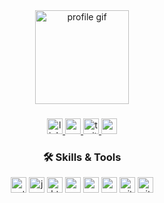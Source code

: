 <div align="center">
  <!-- Clickable GIF linking to your website -->
  <a href="https://pheaktra9999.github.io/test2025/Hello.html" target="_blank">
    <img height="150" src="https://media.giphy.com/media/M9gbBd9nbDrOTu1Mqx/giphy.gif" alt="profile gif"/>
  </a>
</div>

###

<div align="center">
  <!-- LinkedIn -->
  <a href="https://www.linkedin.com/in/sopheaktra-kim-40740b378/" target="_blank">
    <img src="https://img.shields.io/static/v1?message=LinkedIn&logo=linkedin&label=&color=0077B5&logoColor=white&labelColor=&style=for-the-badge" height="25" alt="linkedin logo" />
  </a>

  <!-- YouTube -->
  <a href="https://www.youtube.com/@MrSopheaktraKim" target="_blank">
    <img src="https://img.shields.io/static/v1?message=Youtube&logo=youtube&label=&color=FF0000&logoColor=white&labelColor=&style=for-the-badge" height="25" alt="youtube logo" />
  </a>

  <!-- Twitter -->
  <a href="https://x.com/pheaktra168168" target="_blank">
    <img src="https://img.shields.io/static/v1?message=Twitter&logo=twitter&label=&color=1DA1F2&logoColor=white&labelColor=&style=for-the-badge" height="25" alt="twitter logo" />
  </a>

  <!-- Email -->
  <a href="mailto:sopheaktrakim.cambo99@gmail.com">
    <img src="https://img.shields.io/static/v1?message=Email&logo=gmail&label=&color=D14836&logoColor=white&labelColor=&style=for-the-badge" height="25" alt="email logo" />
  </a>
</div>



###

<div align="center">
  <h3>🛠️ Skills & Tools</h3>

  <!-- Programming Languages -->
  <img src="https://img.shields.io/badge/Python-3776AB?style=for-the-badge&logo=python&logoColor=white" height="25" alt="python logo" />
  <img src="https://img.shields.io/badge/JavaScript-F7DF1E?style=for-the-badge&logo=javascript&logoColor=black" height="25" alt="javascript logo" />
  <img src="https://img.shields.io/badge/HTML5-E34F26?style=for-the-badge&logo=html5&logoColor=white" height="25" alt="html logo" />
  <img src="https://img.shields.io/badge/CSS3-1572B6?style=for-the-badge&logo=css3&logoColor=white" height="25" alt="css logo" />

  <!-- Tools & Frameworks -->
  <img src="https://img.shields.io/badge/React-61DAFB?style=for-the-badge&logo=react&logoColor=black" height="25" alt="react logo" />
  <img src="https://img.shields.io/badge/Node.js-339933?style=for-the-badge&logo=node.js&logoColor=white" height="25" alt="nodejs logo" />
  <img src="https://img.shields.io/badge/Git-F05032?style=for-the-badge&logo=git&logoColor=white" height="25" alt="git logo" />
  <img src="https://img.shields.io/badge/GitHub-181717?style=for-the-badge&logo=github&logoColor=white" height="25" alt="github logo" />
</div>
